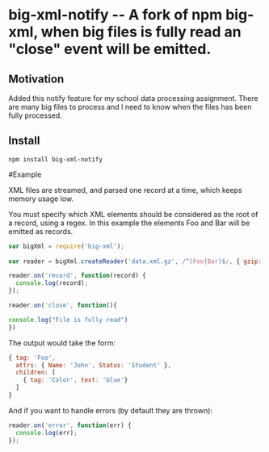 # big-xml-notify -- A fork of npm big-xml, when big files is fully read an "close" event will be emitted.

## Motivation 

Added this notify feature for my school data processing assignment.
There are many big files to process and I need to know when the files has been fully processed. 

## Install

    npm install big-xml-notify


#Example

XML files are streamed, and parsed one record at a time, which keeps memory usage low.

You must specify which XML elements should be considered as the root of a record, using a regex. In this
example the elements Foo and Bar will be emitted as records.

```javascript
var bigXml = require('big-xml');
    
var reader = bigXml.createReader('data.xml.gz', /^(Foo|Bar)$/, { gzip: true });

reader.on('record', function(record) {
  console.log(record);
});

reader.on('close', function(){

console.log("File is fully read")
})

```

The output would take the form:

```javascript
{ tag: 'Foo',
  attrs: { Name: 'John', Status: 'Student' },
  children: [
    { tag: 'Color', text: 'blue'} 
  ]
}
```

And if you want to handle errors (by default they are thrown):

```javascript
reader.on('error', function(err) {
  console.log(err);
});


```

